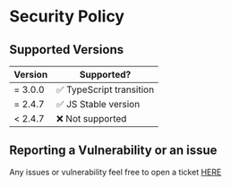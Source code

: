 # Security Policy

## Supported Versions

| Version | Supported?                                |
| ------- | ------------------------------------------|
| = 3.0.0 | :white_check_mark: TypeScript transition  |
| = 2.4.7 | :white_check_mark: JS Stable version      |
| < 2.4.7 | :x:                Not supported          |

## Reporting a Vulnerability or an issue

Any issues or vulnerability feel free to open a ticket [HERE](https://github.com/aminekun90/mdns_listener_advanced/issues)

